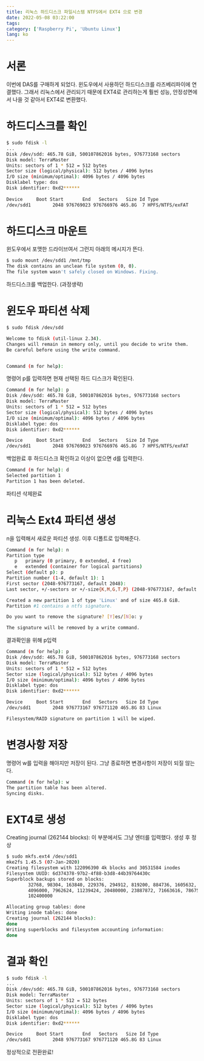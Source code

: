 ```yaml
---
title: 리눅스 하드디스크 파일시스템 NTFS에서 EXT4 으로 변경
date: 2022-05-08 03:22:00
tags:
category: ['Raspberry Pi', 'Ubuntu Linux']
lang: ko
---
```

# 서론
이번에 DAS를 구매하게 되었다. 윈도우에서 사용하던 하드디스크를 라즈베리파이에 연결했다.
그래서 리눅스에서 관리되기 때문에 EXT4로 관리하는게 훨씬 성능, 안정성면에서 
나을 것 같아서 EXT4로 변환했다.

# 하드디스크를 확인
```bash
$ sudo fdisk -l
...
Disk /dev/sdd: 465.78 GiB, 500107862016 bytes, 976773168 sectors
Disk model: TerraMaster
Units: sectors of 1 * 512 = 512 bytes
Sector size (logical/physical): 512 bytes / 4096 bytes
I/O size (minimum/optimal): 4096 bytes / 4096 bytes
Disklabel type: dos
Disk identifier: 0xd2******
                     
Device     Boot Start       End   Sectors   Size Id Type
/dev/sdd1        2048 976769023 976766976 465.8G  7 HPFS/NTFS/exFAT
```

# 하드디스크 마운트
윈도우에서 포맷한 드라이브여서 그런지 아래의 메시지가 뜬다.

```bash
$ sudo mount /dev/sdd1 /mnt/tmp
The disk contains an unclean file system (0, 0).
The file system wasn't safely closed on Windows. Fixing.
```

하드디스크를 백업한다. (과정생략)

# 윈도우 파티션 삭제
```bash
$ sudo fdisk /dev/sdd

Welcome to fdisk (util-linux 2.34).
Changes will remain in memory only, until you decide to write them.
Be careful before using the write command.


Command (m for help):
```

명령어 p를 입력하면 현재 선택된 하드 디스크가 확인된다.

```bash
Command (m for help): p
Disk /dev/sdd: 465.78 GiB, 500107862016 bytes, 976773168 sectors
Disk model: TerraMaster
Units: sectors of 1 * 512 = 512 bytes
Sector size (logical/physical): 512 bytes / 4096 bytes
I/O size (minimum/optimal): 4096 bytes / 4096 bytes
Disklabel type: dos
Disk identifier: 0xd2******

Device     Boot Start       End   Sectors   Size Id Type
/dev/sdd1        2048 976769023 976766976 465.8G  7 HPFS/NTFS/exFAT
```

백업완료 후 하드디스크 확인하고 이상이 없으면 d를 입력한다.

```bash
Command (m for help): d
Selected partition 1
Partition 1 has been deleted.
```

파티션 삭제완료

# 리눅스 Ext4 파티션 생성
n을 입력해서 새로운 파티션 생성. 이후 디폴트로 입력해준다.
```bash
Command (m for help): n
Partition type
   p   primary (0 primary, 0 extended, 4 free)
   e   extended (container for logical partitions)
Select (default p): p
Partition number (1-4, default 1): 1
First sector (2048-976773167, default 2048):
Last sector, +/-sectors or +/-size{K,M,G,T,P} (2048-976773167, default 976773167):

Created a new partition 1 of type 'Linux' and of size 465.8 GiB.
Partition #1 contains a ntfs signature.

Do you want to remove the signature? [Y]es/[N]o: y

The signature will be removed by a write command.
```

결과확인을 위해 p입력

```bash
Command (m for help): p
Disk /dev/sdd: 465.78 GiB, 500107862016 bytes, 976773168 sectors
Disk model: TerraMaster
Units: sectors of 1 * 512 = 512 bytes
Sector size (logical/physical): 512 bytes / 4096 bytes
I/O size (minimum/optimal): 4096 bytes / 4096 bytes
Disklabel type: dos
Disk identifier: 0xd2******

Device     Boot Start       End   Sectors   Size Id Type
/dev/sdd1        2048 976773167 976771120 465.8G 83 Linux

Filesystem/RAID signature on partition 1 will be wiped.
```


# 변경사항 저장
명령어 w를 입력을 해야지만 저장이 된다. 그냥 종료하면 변경사항이 저장이 되질 않는다.

```bash
Command (m for help): w
The partition table has been altered.
Syncing disks.
```

# EXT4로 생성
Creating journal (262144 blocks): 이 부분에서도 그냥 엔터를 입력했다.
생성 후 정상 

```bash
$ sudo mkfs.ext4 /dev/sdd1
mke2fs 1.45.5 (07-Jan-2020)
Creating filesystem with 122096390 4k blocks and 30531584 inodes
Filesystem UUID: 6d374378-97b2-4f88-b3d8-44b39764430c
Superblock backups stored on blocks:
        32768, 98304, 163840, 229376, 294912, 819200, 884736, 1605632, 2654208,
        4096000, 7962624, 11239424, 20480000, 23887872, 71663616, 78675968,
        102400000

Allocating group tables: done
Writing inode tables: done
Creating journal (262144 blocks):
done
Writing superblocks and filesystem accounting information:
done
```

# 결과 확인
```bash
$ sudo fdisk -l
...
Disk /dev/sdd: 465.78 GiB, 500107862016 bytes, 976773168 sectors
Disk model: TerraMaster
Units: sectors of 1 * 512 = 512 bytes
Sector size (logical/physical): 512 bytes / 4096 bytes
I/O size (minimum/optimal): 4096 bytes / 4096 bytes
Disklabel type: dos
Disk identifier: 0xd2******

Device     Boot Start       End   Sectors   Size Id Type
/dev/sdd1        2048 976773167 976771120 465.8G 83 Linux
```

정상적으로 전환완료!